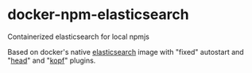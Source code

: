 # docker-npm-elasticsearch
Containerized elasticsearch for local npmjs

Based on docker's native [elasticsearch](https://github.com/barnybug/dockerfiles/blob/master/elasticsearch/Dockerfile) image with "fixed" autostart and "[head](http://mobz.github.io/elasticsearch-head/)" and "[kopf](https://github.com/lmenezes/elasticsearch-kopf)" plugins.

